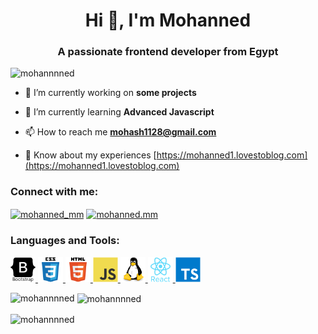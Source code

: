 <h1 align="center">Hi 👋, I'm Mohanned</h1>
<h3 align="center">A passionate frontend developer from Egypt</h3>

<p align="left"> <img src="https://komarev.com/ghpvc/?username=mohannnned&label=Profile%20views&color=0e75b6&style=flat" alt="mohannnned" /> </p>

- 🔭 I’m currently working on **some projects**

- 🌱 I’m currently learning **Advanced Javascript**

- 📫 How to reach me **mohash1128@gmail.com**

- 📄 Know about my experiences [https://mohanned1.lovestoblog.com](https://mohanned1.lovestoblog.com)

<h3 align="left">Connect with me:</h3>
<p align="left">
<a href="https://twitter.com/mohanned_mm" target="blank"><img align="center" src="https://raw.githubusercontent.com/rahuldkjain/github-profile-readme-generator/master/src/images/icons/Social/twitter.svg" alt="mohanned_mm" height="30" width="40" /></a>
<a href="https://instagram.com/mohanned.mm" target="blank"><img align="center" src="https://raw.githubusercontent.com/rahuldkjain/github-profile-readme-generator/master/src/images/icons/Social/instagram.svg" alt="mohanned.mm" height="30" width="40" /></a>
</p>

<h3 align="left">Languages and Tools:</h3>
<p align="left"> <a href="https://getbootstrap.com" target="_blank" rel="noreferrer"> <img src="https://raw.githubusercontent.com/devicons/devicon/master/icons/bootstrap/bootstrap-plain-wordmark.svg" alt="bootstrap" width="40" height="40"/> </a> <a href="https://www.w3schools.com/css/" target="_blank" rel="noreferrer"> <img src="https://raw.githubusercontent.com/devicons/devicon/master/icons/css3/css3-original-wordmark.svg" alt="css3" width="40" height="40"/> </a> <a href="https://www.w3.org/html/" target="_blank" rel="noreferrer"> <img src="https://raw.githubusercontent.com/devicons/devicon/master/icons/html5/html5-original-wordmark.svg" alt="html5" width="40" height="40"/> </a> <a href="https://developer.mozilla.org/en-US/docs/Web/JavaScript" target="_blank" rel="noreferrer"> <img src="https://raw.githubusercontent.com/devicons/devicon/master/icons/javascript/javascript-original.svg" alt="javascript" width="40" height="40"/> </a> <a href="https://www.linux.org/" target="_blank" rel="noreferrer"> <img src="https://raw.githubusercontent.com/devicons/devicon/master/icons/linux/linux-original.svg" alt="linux" width="40" height="40"/> </a> <a href="https://reactjs.org/" target="_blank" rel="noreferrer"> <img src="https://raw.githubusercontent.com/devicons/devicon/master/icons/react/react-original-wordmark.svg" alt="react" width="40" height="40"/> </a> <a href="https://www.typescriptlang.org/" target="_blank" rel="noreferrer"> <img src="https://raw.githubusercontent.com/devicons/devicon/master/icons/typescript/typescript-original.svg" alt="typescript" width="40" height="40"/> </a> </p>

<p><img align="left" src="https://github-readme-stats.vercel.app/api/top-langs?username=mohannnned&show_icons=true&locale=en&layout=compact" alt="mohannnned" /></p>

<p>&nbsp;<img align="center" src="https://github-readme-stats.vercel.app/api?username=mohannnned&show_icons=true&locale=en" alt="mohannnned" /></p>

<p><img align="center" src="https://github-readme-streak-stats.herokuapp.com/?user=mohannnned&" alt="mohannnned" /></p>
